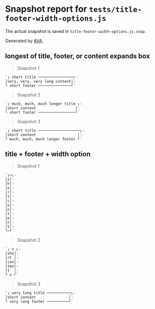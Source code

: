 # Snapshot report for `tests/title-footer-width-options.js`

The actual snapshot is saved in `title-footer-width-options.js.snap`.

Generated by [AVA](https://avajs.dev).

## longest of title, footer, or content expands box

> Snapshot 1

    `┌ short title ────────────────┐␊
    │very, very, very long content│␊
    └ short footer ───────────────┘`

> Snapshot 2

    `┌ much, much, much longer title ┐␊
    │short content                  │␊
    └ short footer ─────────────────┘`

> Snapshot 3

    `┌ short title ───────────────────┐␊
    │short content                   │␊
    └ much, much, much longer footer ┘`

## title + footer + width option

> Snapshot 1

    `┌─┐␊
    │s│␊
    │h│␊
    │o│␊
    │r│␊
    │t│␊
    │c│␊
    │o│␊
    │n│␊
    │t│␊
    │e│␊
    │n│␊
    │t│␊
    └─┘`

> Snapshot 2

    `┌ v ┐␊
    │sho│␊
    │rt │␊
    │con│␊
    │ten│␊
    │t  │␊
    └ v ┘`

> Snapshot 3

    `┌ very long title ───────────┐␊
    │short content               │␊
    └ very long footer ──────────┘`
